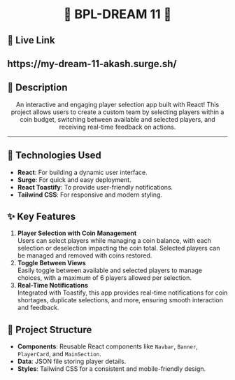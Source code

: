 <!-- # React + Vite

This template provides a minimal setup to get React working in Vite with HMR and some ESLint rules.

Currently, two official plugins are available:

- [@vitejs/plugin-react](https://github.com/vitejs/vite-plugin-react/blob/main/packages/plugin-react/README.md) uses [Babel](https://babeljs.io/) for Fast Refresh
- [@vitejs/plugin-react-swc](https://github.com/vitejs/vite-plugin-react-swc) uses [SWC](https://swc.rs/) for Fast Refresh -->

<h1 align="center">🌟 BPL-DREAM 11 🌟</h1>

<h2>🎉 Live Link</h2>

<h2>https://my-dream-11-akash.surge.sh/</h2>

<h2>🎉 Description</h2>
<p align="center">
  An interactive and engaging player selection app built with React! This project allows users to create a custom team by selecting players within a coin budget, switching between available and selected players, and receiving real-time feedback on actions.
</p>

---

<h2>🚀 Technologies Used</h2>

<ul>
  <li><strong>React</strong>: For building a dynamic user interface.</li>
  <li><strong>Surge</strong>: For quick and easy deployment.</li>
  <li><strong>React Toastify</strong>: To provide user-friendly notifications.</li>
  <li><strong>Tailwind CSS</strong>: For responsive and modern styling.</li>
</ul>

<h2>✨ Key Features</h2>

<ol>
  <li><strong>Player Selection with Coin Management</strong><br>
  Users can select players while managing a coin balance, with each selection or deselection impacting the coin total. Selected players can be managed and removed with coins restored.</li>
  
  <li><strong>Toggle Between Views</strong><br>
  Easily toggle between available and selected players to manage choices, with a maximum of 6 players allowed per selection.</li>
  
  <li><strong>Real-Time Notifications</strong><br>
  Integrated with Toastify, this app provides real-time notifications for coin shortages, duplicate selections, and more, ensuring smooth interaction and feedback.</li>
</ol>

<h2>📄 Project Structure</h2>

<ul>
  <li><strong>Components</strong>: Reusable React components like <code>Navbar</code>, <code>Banner</code>, <code>PlayerCard</code>, and <code>MainSection</code>.</li>
  <li><strong>Data</strong>: JSON file storing player details.</li>
  <li><strong>Styles</strong>: Tailwind CSS for a consistent and mobile-friendly design.</li>
</ul>




